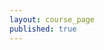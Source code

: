 ```yaml
---
layout: course_page
published: true
---
```


<div id='discourse-comments'></div>

<script type="text/javascript">
  DiscourseEmbed = { discourseUrl: 'http://discourse.statseducation.com/',
                     discourseEmbedUrl: '{{ site.baseurl }}/discussion' };

  (function() {
    var d = document.createElement('script'); d.type = 'text/javascript'; d.async = true;
    d.src = DiscourseEmbed.discourseUrl + 'javascripts/embed.js';
    (document.getElementsByTagName('head')[0] || document.getElementsByTagName('body')[0]).appendChild(d);
  })();
</script>
